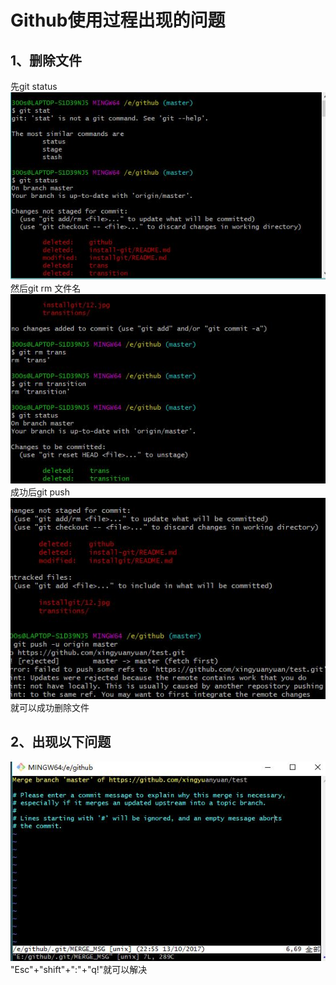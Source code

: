 # Github使用过程出现的问题
## 1、删除文件
先git status
![](1.jpg)
然后git rm 文件名
![](2.jpg)
成功后git push
![](3.jpg)
就可以成功删除文件
## 2、出现以下问题
![](6.jpg)
"Esc"+"shift"+":"+"q!"就可以解决
